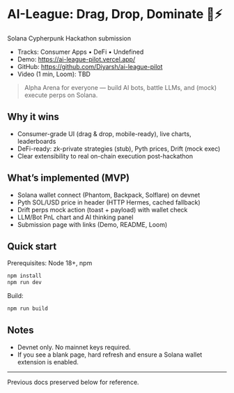 # AI-League: Drag, Drop, Dominate 🤖⚡

Solana Cypherpunk Hackathon submission

- Tracks: Consumer Apps • DeFi • Undefined
- Demo: https://ai-league-pilot.vercel.app/
- GitHub: https://github.com/Diyarsh/ai-league-pilot
- Video (1 min, Loom): TBD

> Alpha Arena for everyone — build AI bots, battle LLMs, and (mock) execute perps on Solana.

## Why it wins
- Consumer-grade UI (drag & drop, mobile-ready), live charts, leaderboards
- DeFi-ready: zk-private strategies (stub), Pyth prices, Drift (mock exec)
- Clear extensibility to real on-chain execution post-hackathon

## What’s implemented (MVP)
- Solana wallet connect (Phantom, Backpack, Solflare) on devnet
- Pyth SOL/USD price in header (HTTP Hermes, cached fallback)
- Drift perps mock action (toast + payload) with wallet check
- LLM/Bot PnL chart and AI thinking panel
- Submission page with links (Demo, README, Loom)

## Quick start

Prerequisites: Node 18+, npm

```bash
npm install
npm run dev
```

Build:
```bash
npm run build
```

## Notes
- Devnet only. No mainnet keys required.
- If you see a blank page, hard refresh and ensure a Solana wallet extension is enabled.

---

Previous docs preserved below for reference.
